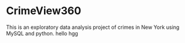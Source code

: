 # CrimeView360
This is an exploratory data analysis project of crimes in New York using MySQL and python.
hello hgg


